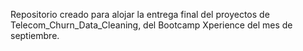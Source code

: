 Repositorio creado para alojar la entrega final del proyectos de Telecom_Churn_Data_Cleaning, del Bootcamp Xperience del mes de septiembre.
